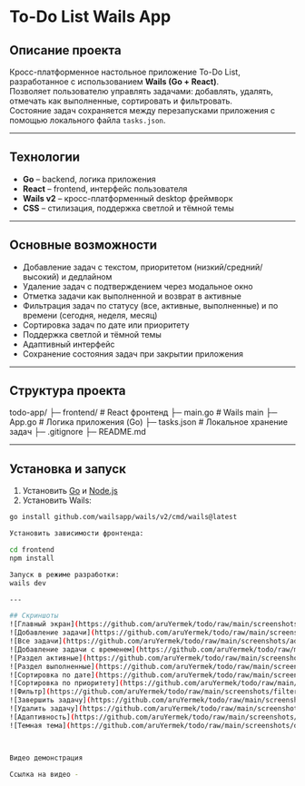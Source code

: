 # To-Do List Wails App

## Описание проекта
Кросс-платформенное настольное приложение To-Do List, разработанное с использованием **Wails (Go + React)**.  
Позволяет пользователю управлять задачами: добавлять, удалять, отмечать как выполненные, сортировать и фильтровать.  
Состояние задач сохраняется между перезапусками приложения с помощью локального файла `tasks.json`.

---

## Технологии
- **Go** – backend, логика приложения
- **React** – frontend, интерфейс пользователя
- **Wails v2** – кросс-платформенный desktop фреймворк
- **CSS** – стилизация, поддержка светлой и тёмной темы

---

## Основные возможности
- Добавление задач с текстом, приоритетом (низкий/средний/высокий) и дедлайном  
- Удаление задач с подтверждением через модальное окно  
- Отметка задачи как выполненной и возврат в активные  
- Фильтрация задач по статусу (все, активные, выполненные) и по времени (сегодня, неделя, месяц)  
- Сортировка задач по дате или приоритету  
- Поддержка светлой и тёмной темы  
- Адаптивный интерфейс  
- Сохранение состояния задач при закрытии приложения

---

## Структура проекта
todo-app/
├─ frontend/ # React фронтенд
├─ main.go # Wails main
├─ App.go # Логика приложения (Go)
├─ tasks.json # Локальное хранение задач
├─ .gitignore
├─ README.md


---

## Установка и запуск
1. Установить [Go](https://go.dev/) и [Node.js](https://nodejs.org/)
2. Установить Wails:
```bash
go install github.com/wailsapp/wails/v2/cmd/wails@latest

Установить зависимости фронтенда:

cd frontend
npm install

Запуск в режиме разработки:
wails dev

---

## Скриншоты
![Главный экран](https://github.com/aruYermek/todo/raw/main/screenshots/main-page.png)
![Добавление задачи](https://github.com/aruYermek/todo/raw/main/screenshots/enter-todo.png)
![Все задачи](https://github.com/aruYermek/todo/raw/main/screenshots/add-todo.png)
![Добавление задачи с временем](https://github.com/aruYermek/todo/raw/main/screenshots/enter-todo-withtime.png)
![Раздел активные](https://github.com/aruYermek/todo/raw/main/screenshots/active.png)
![Раздел выполненные](https://github.com/aruYermek/todo/raw/main/screenshots/done.png)
![Сортировка по дате](https://github.com/aruYermek/todo/raw/main/screenshots/sorting-date.png)
![Сортировка по приоритету](https://github.com/aruYermek/todo/raw/main/screenshots/sorting-degree.png)
![Фильтр](https://github.com/aruYermek/todo/raw/main/screenshots/filter.png)
![Завершить задачу](https://github.com/aruYermek/todo/raw/main/screenshots/todo-done.png)
![Удалить задачу](https://github.com/aruYermek/todo/raw/main/screenshots/delete.png)
![Адаптивность](https://github.com/aruYermek/todo/raw/main/screenshots/responsive.png)
![Темная тема](https://github.com/aruYermek/todo/raw/main/screenshots/dark.png)



Видео демонстрация

Ссылка на видео - 



